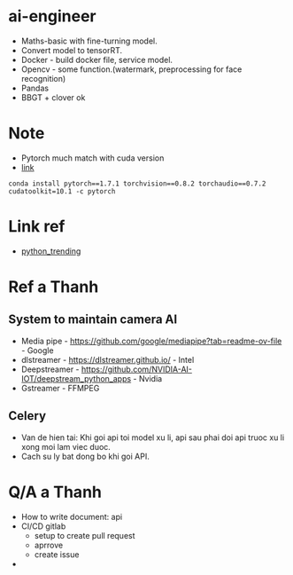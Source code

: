 # ai-engineer

+ Maths-basic with fine-turning model.
+ Convert model to tensorRT.
+ Docker - build docker file, service model.
+ Opencv - some function.(watermark, preprocessing for face recognition)
+ Pandas
+ BBGT + clover ok
# Note
+ Pytorch much match with cuda version
+ [link](https://pytorch.org/get-started/previous-versions/)
```command line
conda install pytorch==1.7.1 torchvision==0.8.2 torchaudio==0.7.2 cudatoolkit=10.1 -c pytorch
```
# Link ref
+ [python_trending](https://www.libhunt.com/l/python/trending)


# Ref a Thanh
## System to maintain camera AI
+ Media pipe - https://github.com/google/mediapipe?tab=readme-ov-file - Google
+ dlstreamer - https://dlstreamer.github.io/ - Intel
+ Deepstreamer - https://github.com/NVIDIA-AI-IOT/deepstream_python_apps - Nvidia 
+ Gstreamer - FFMPEG

## Celery
+ Van de hien tai: Khi goi api toi model xu li, api sau phai doi api truoc xu li xong moi lam viec duoc.
+ Cach su ly bat dong bo khi goi API.

# Q/A a Thanh
+ How to write document: api
+ CI/CD gitlab 
    + setup to create pull request 
    + aprrove 
    + create issue
+ 
